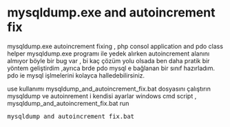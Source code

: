 # mysqldump.exe and autoincrement fix
mysqldump.exe autoincrement fixing , php consol application and pdo class helper 
mysqldump.exe programı ile yedek alırken autoincrement alanını almıyor böyle bir bug var , bi kaç çözüm yolu olsada ben daha pratik bir yöntem geliştirdim ,ayrıca brde pdo mysql e bağlanan bir sınıf hazırladım. pdo ie mysql işlmelerini kolayca halledebilirsiniz.

use 
kullanımı mysqldump_and_autoincrement_fix.bat dosyasını çalıştırın mysqldump ve autoinrement i kendisi ayarlar 
windows cmd script ,  mysqldump_and_autoincrement_fix.bat run 
<pre>mysqldump_and_autoincrement_fix.bat</pre>
